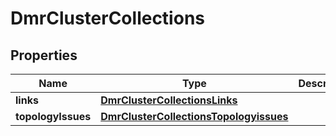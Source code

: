 
# DmrClusterCollections

## Properties
Name | Type | Description | Notes
------------ | ------------- | ------------- | -------------
**links** | [**DmrClusterCollectionsLinks**](DmrClusterCollectionsLinks.md) |  |  [optional]
**topologyIssues** | [**DmrClusterCollectionsTopologyissues**](DmrClusterCollectionsTopologyissues.md) |  |  [optional]



